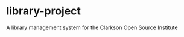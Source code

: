 library-project
===============

A library management system for the Clarkson Open Source Institute
